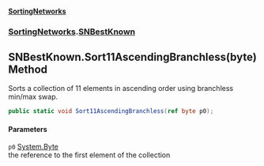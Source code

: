 #### [SortingNetworks](./index.md 'index')
### [SortingNetworks](./SortingNetworks.md 'SortingNetworks').[SNBestKnown](./SortingNetworks-SNBestKnown.md 'SortingNetworks.SNBestKnown')
## SNBestKnown.Sort11AscendingBranchless(byte) Method
Sorts a collection of 11 elements in ascending order using branchless min/max swap.  
```csharp
public static void Sort11AscendingBranchless(ref byte p0);
```
#### Parameters
<a name='SortingNetworks-SNBestKnown-Sort11AscendingBranchless(byte)-p0'></a>
`p0` [System.Byte](https://docs.microsoft.com/en-us/dotnet/api/System.Byte 'System.Byte')  
the reference to the first element of the collection  
  
